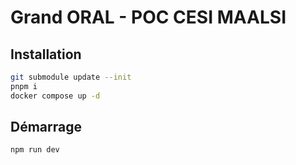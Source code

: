 # Grand ORAL - POC CESI MAALSI

## Installation

```bash
git submodule update --init
pnpm i
docker compose up -d
```

## Démarrage

```bash
npm run dev
```



